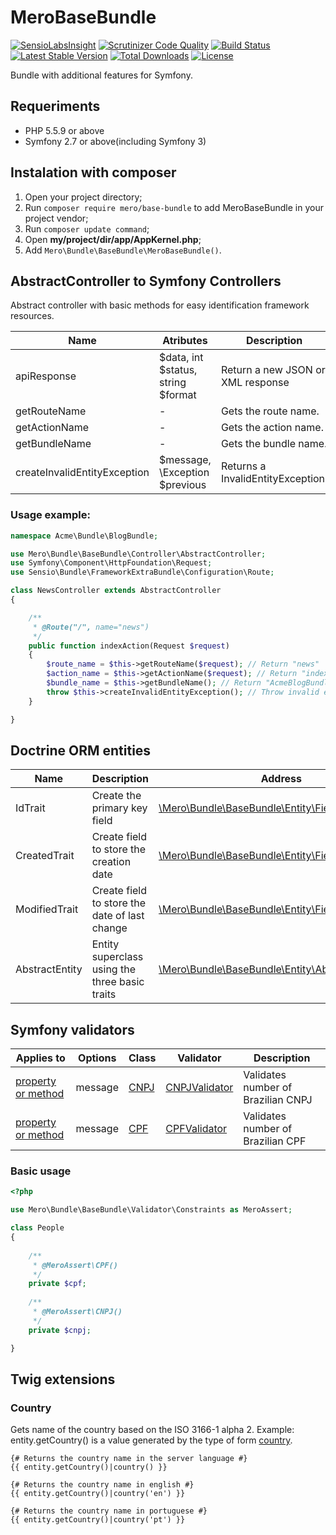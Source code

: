 MeroBaseBundle
=================

[![SensioLabsInsight](https://insight.sensiolabs.com/projects/4612cf8e-4579-4ad5-a2ca-8e4620da09c8/mini.png)](https://insight.sensiolabs.com/projects/4612cf8e-4579-4ad5-a2ca-8e4620da09c8)
[![Scrutinizer Code Quality](https://scrutinizer-ci.com/g/merorafael/MeroBaseBundle/badges/quality-score.png?b=master)](https://scrutinizer-ci.com/g/merorafael/MeroBaseBundle/?branch=master)
[![Build Status](https://travis-ci.org/merorafael/MeroBaseBundle.svg?branch=master)](https://travis-ci.org/merorafael/MeroBaseBundle)  
[![Latest Stable Version](https://poser.pugx.org/mero/base-bundle/v/stable.svg)](https://packagist.org/packages/mero/base-bundle) 
[![Total Downloads](https://poser.pugx.org/mero/base-bundle/downloads.svg)](https://packagist.org/packages/mero/base-bundle) 
[![License](https://poser.pugx.org/mero/base-bundle/license.svg)](https://packagist.org/packages/mero/base-bundle)

Bundle with additional features for Symfony.

Requeriments
------------

- PHP 5.5.9 or above
- Symfony 2.7 or above(including Symfony 3)

Instalation with composer
-------------------------

1. Open your project directory;
2. Run `composer require mero/base-bundle` to add MeroBaseBundle in your project vendor;
3. Run `composer update command`;
4. Open **my/project/dir/app/AppKernel.php**;
6. Add `Mero\Bundle\BaseBundle\MeroBaseBundle()`.

AbstractController to Symfony Controllers
-----------------------------------------

Abstract controller with basic methods for easy identification framework resources.

| Name                         | Atributes                          | Description                           |
| ---------------------------- | ---------------------------------- | ------------------------------------- |
| apiResponse                  | $data, int $status, string $format | Return a new JSON or XML response     |
| getRouteName                 | -                                  | Gets the route name.                  |
| getActionName                | -                                  | Gets the action name.                 |
| getBundleName                | -                                  | Gets the bundle name.                 |
| createInvalidEntityException | $message, \Exception $previous     | Returns a InvalidEntityException.     |


### Usage example:
```php
namespace Acme\Bundle\BlogBundle;

use Mero\Bundle\BaseBundle\Controller\AbstractController;
use Symfony\Component\HttpFoundation\Request;
use Sensio\Bundle\FrameworkExtraBundle\Configuration\Route;

class NewsController extends AbstractController
{

    /**
     * @Route("/", name="news")
     */
    public function indexAction(Request $request)
    {
        $route_name = $this->getRouteName($request); // Return "news"
        $action_name = $this->getActionName($request); // Return "indexAction"
        $bundle_name = $this->getBundleName(); // Return "AcmeBlogBundle"
        throw $this->createInvalidEntityException(); // Throw invalid entity exception
    }

}
```

Doctrine ORM entities
---------------------

| Name           | Description                                    | Address  |
| -------------- | ---------------------------------------------- | -------- |
| IdTrait        | Create the primary key field                   | [\Mero\Bundle\BaseBundle\Entity\Field\IdTrait](https://github.com/merorafael/MeroBaseBundle/blob/master/Entity/Field/IdTrait.php) |
| CreatedTrait   | Create field to store the creation date        | [\Mero\Bundle\BaseBundle\Entity\Field\CreatedTrait](https://github.com/merorafael/MeroBaseBundle/blob/master/Entity/Field/CreatedTrait.php) |
| ModifiedTrait  | Create field to store the date of last change  | [\Mero\Bundle\BaseBundle\Entity\Field\ModifiedTrait](https://github.com/merorafael/MeroBaseBundle/blob/master/Entity/Field/ModifiedTrait.php) |
| AbstractEntity | Entity superclass using the three basic traits | [\Mero\Bundle\BaseBundle\Entity\AbstractEntity](https://github.com/merorafael/MeroBaseBundle/blob/master/Entity/AbstractEntity.php) | 

Symfony validators
------------------

| Applies to         | Options | Class | Validator | Description |
| -------------------| ------- | ----- | --------- | ----------- |
| [property or method](http://symfony.com/doc/current/book/validation.html#validation-property-target) | message | [CNPJ](https://github.com/merorafael/MeroBaseBundle/blob/master/Validator/Constraints/CNPJ.php) | [CNPJValidator](https://github.com/merorafael/MeroBaseBundle/blob/master/Validator/Constraints/CNPJValidator.php)  | Validates number of Brazilian CNPJ |
| [property or method](http://symfony.com/doc/current/book/validation.html#validation-property-target) | message | [CPF](https://github.com/merorafael/MeroBaseBundle/blob/master/Validator/Constraints/CPF.php)  | [CPFValidator](https://github.com/merorafael/MeroBaseBundle/blob/master/Validator/Constraints/CPFValidator.php)   | Validates number of Brazilian CPF |

### Basic usage

```php
<?php

use Mero\Bundle\BaseBundle\Validator\Constraints as MeroAssert;

class People 
{
    
    /**
     * @MeroAssert\CPF()
     */
    private $cpf;
    
    /**
     * @MeroAssert\CNPJ()
     */
    private $cnpj;

}
```

Twig extensions
---------------

### Country

Gets name of the country based on the ISO 3166-1 alpha 2.
Example: entity.getCountry() is a value generated by the type of form [country](http://symfony.com/doc/current/reference/forms/types/country.html).

```twig
{# Returns the country name in the server language #}
{{ entity.getCountry()|country() }}

{# Returns the country name in english #}
{{ entity.getCountry()|country('en') }}

{# Returns the country name in portuguese #}
{{ entity.getCountry()|country('pt') }}
```
